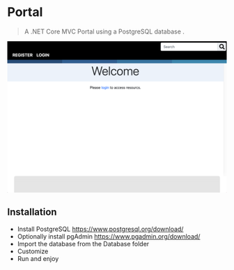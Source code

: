# Portal
> A .NET Core MVC Portal using a PostgreSQL database .

![Home.png](/Screenshots/home.png?raw=true "Home Page")
## Installation
* Install PostgreSQL https://www.postgresql.org/download/
* Optionally install pgAdmin https://www.pgadmin.org/download/
* Import the database from the Database folder
* Customize
* Run and enjoy
